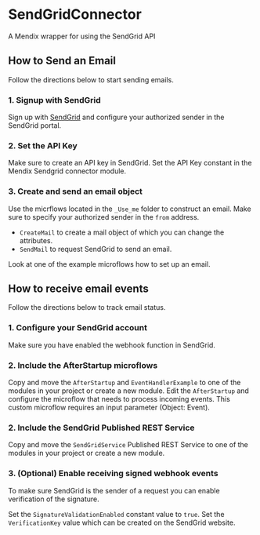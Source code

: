 # SendGridConnector
A Mendix wrapper for using the SendGrid API

## How to Send an Email
Follow the directions below to start sending emails.

### 1. Signup with SendGrid
Sign up with [SendGrid](https://www.sendgrid.com) and configure your authorized sender in the SendGrid portal.

### 2. Set the API Key
Make sure to create an API key in SendGrid. Set the API Key constant in the Mendix Sendgrid connector module.

### 3. Create and send an email object
Use the micrflows located in the `_Use_me` folder to construct an email. Make sure to specify your authorized sender in the `from` address. 

- `CreateMail` to create a mail object of which you can change the attributes.
- `SendMail` to request SendGrid to send an email.

Look at one of the example microflows how to set up an email.

## How to receive email events
Follow the directions below to track email status.

### 1. Configure your SendGrid account
Make sure you have enabled the webhook function in SendGrid.

### 2. Include the AfterStartup microflows
Copy and move the `AfterStartup` and `EventHandlerExample` to one of the modules in your project or create a new module.
Edit the `AfterStartup` and configure the microflow that needs to process incoming events. This custom microflow requires an input parameter (Object: Event).

### 2. Include the SendGrid Published REST Service 
Copy and move the `SendGridService` Published REST Service to one of the modules in your project or create a new module.

### 3. (Optional) Enable receiving signed webhook events
To make sure SendGrid is the sender of a request you can enable verification of the signature.

Set the `SignatureValidationEnabled` constant value to `true`.
Set the `VerificationKey` value which can be created on the SendGrid website.
